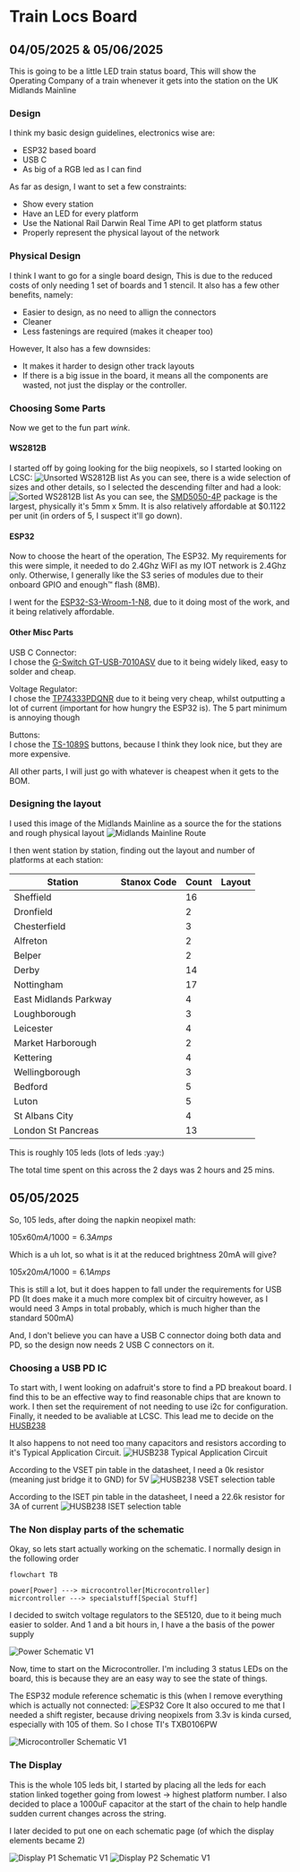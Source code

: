 # Train Locs Board
## 04/05/2025 & 05/06/2025
This is going to be a little LED train status board, This will show the Operating Company of a train whenever it gets into the station on the UK Midlands Mainline
### Design
I think my basic design guidelines, electronics wise are:
- ESP32 based board
- USB C
- As big of a RGB led as I can find

As far as design, I want to set a few constraints:
- Show every station
- Have an LED for every platform
- Use the National Rail Darwin Real Time API to get platform status
- Properly represent the physical layout of the network

### Physical Design
I think I want to go for a single board design, This is due to the reduced costs of only needing 1 set of boards and 1 stencil.
It also has a few other benefits, namely:
- Easier to design, as no need to allign the connectors
- Cleaner
- Less fastenings are required (makes it cheaper too)

However, It also has a few downsides:
- It makes it harder to design other track layouts
- If there is a big issue in the board, it means all the components are wasted, not just the display or the controller.

### Choosing Some Parts
Now we get to the fun part *wink*.

#### WS2812B
I started off by going looking for the biig neopixels, so I started looking on LCSC:
![Unsorted WS2812B list](Journal/images/unsorted-ws2812b.png)
As you can see, there is a wide selection of sizes and other details, so I selected the descending filter and had a look:
![Sorted WS2812B list](Journal/images/sorted-ws2812b.png)
As you can see, the [SMD5050-4P](https://www.lcsc.com/product-detail/RGB-LEDs-Built-in-IC_Worldsemi-WS2812B-ITSO_C22371535.html)  package is the largest, physically it's 5mm x 5mm. It is also relatively affordable at $0.1122 per unit (in orders of 5, I suspect it'll go down).

#### ESP32
Now to choose the heart of the operation, The ESP32.
My requirements for this were simple, it needed to do 2.4Ghz WiFI as my IOT network is 2.4Ghz only.
Otherwise, I generally like the S3 series of modules due to their onboard GPIO and enough:tm: flash (8MB).

I went for the [ESP32-S3-Wroom-1-N8](https://www.lcsc.com/product-detail/WiFi-Modules_Espressif-Systems-ESP32-S3-WROOM-1-N8_C2913198.html), due to it doing most of the work, and it being relatively affordable.

#### Other Misc Parts
USB C Connector:\
I chose the [G-Switch GT-USB-7010ASV](https://www.lcsc.com/product-detail/USB-Connectors_G-Switch-GT-USB-7010ASV_C2988369.html) due to it being widely liked, easy to solder and cheap. 

Voltage Regulator:\
I chose the [TP74333PDQNR](https://www.lcsc.com/product-detail/Voltage-Regulators-Linear-Low-Drop-Out-LDO-Regulators_TECH-PUBLIC-TP74333PDQNR_C2923398.html) due to it being very cheap, whilst outputting a lot of current (important for how hungry the ESP32 is).
The 5 part minimum is annoying though

Buttons:\
I chose the [TS-1089S](https://www.lcsc.com/product-detail/Tactile-Switches_XUNPU-TS-1089S-02526_C455282.html) buttons, because I think they look nice, but they are more expensive.

All other parts, I will just go with whatever is cheapest when it gets to the BOM.

### Designing the layout
I used this image of the Midlands Mainline as a source the for the stations and rough physical layout
![Midlands Mainline Route](https://upload.wikimedia.org/wikipedia/commons/2/26/Midland_Main_Line.png)

I then went station by station, finding out the layout and number of platforms at each station:

| Station | Stanox Code | Count | Layout |
| ------- | ----------- | ----- | ------ |
| Sheffield | | 16 |
| Dronfield | | 2 |
| Chesterfield | | 3 |
| Alfreton | | 2 |
| Belper | | 2 |
| Derby | | 14 |
| Nottingham | | 17 |
| East Midlands Parkway | | 4  |
| Loughborough | | 3 |
| Leicester | | 4  |
| Market Harborough | | 2  |
| Kettering | | 4  |
| Wellingborough | | 3  |
| Bedford | | 5  |
| Luton | | 5  |
| St Albans City | | 4 |
| London St Pancreas | | 13 |

This is roughly 105 leds (lots of leds :yay:)

The total time spent on this across the 2 days was 2 hours and 25 mins.

## 05/05/2025
So, 105 leds, after doing the napkin neopixel math:

$105 x 60mA / 1000 = 6.3 Amps$

Which is a uh lot, so what is it at the reduced brightness 20mA will give?

$105 x 20mA / 1000 = 6.1 Amps$

This is still a lot, but it does happen to fall under the requirements for USB PD (It does make it a much more complex bit of circuitry however, as I would need 3 Amps in total probably, which is much higher than the standard 500mA)

And, I don't believe you can have a USB C connector doing both data and PD, so the design now needs 2 USB C connectors on it.

### Choosing a USB PD IC

To start with, I went looking on adafruit's store to find a PD breakout board. I find this to be an effective way to find reasonable chips that are known to work.
I then set the requirement of not needing to use i2c for configuration.
Finally, it needed to be avaliable at LCSC. This lead me to decide on the [HUSB238](https://www.lcsc.com/product-detail/USB-Converters_Hynetek-HUSB238_002DD_C7471904.htm)

It also happens to not need too many capacitors and resistors according to it's Typical Application Circuit.
![HUSB238 Typical Application Circuit](Journal/images/husb238-typical.png)

According to the VSET pin table in the datasheet, I need a 0k resistor (meaning just bridge it to GND) for 5V
![HUSB238 VSET selection table](Journal/images/husb238-vset-table.png)

According to the ISET pin table in the datasheet, I need a 22.6k resistor for 3A of current
![HUSB238 ISET selection table](Journal/images/husb238-iset-table.png)

### The Non display parts of the schematic
Okay, so lets start actually working on the schematic.
I normally design in the following order

```mermaid
flowchart TB

power[Power] ---> microcontroller[Microcontroller]
micrcontroller ---> specialstuff[Special Stuff]
```


I decided to switch voltage regulators to the SE5120, due to it being much easier to solder.
And 1 and a bit hours in, I have a the basis of the power supply

![Power Schematic V1](Journal/images/schematic-power-v1.png)

Now, time to start on the Microcontroller.
I'm including 3 status LEDs on the board, this is because they are an easy way to see the state of things.

The ESP32 module reference schematic is this (when I remove everything which is actually not connected:
![ESP32 Core](Journal/images/esp32-needed.png)
It also occured to me that I needed a shift register, because driving neopixels from 3.3v is kinda cursed, especially with 105 of them. So I chose TI's TXB0106PW

![Microcontroller Schematic V1](Journal/images/microcontroller-power-v1.png)

### The Display
This is the whole 105 leds bit, I started by placing all the leds for each station linked together going from lowest -> highest platform number.
I also decided to place a 1000uF capacitor at the start of the chain to help handle sudden current changes across the string.

I later decided to put one on each schematic page (of which the display elements became 2)

![Display P1 Schematic V1](Journal/images/schematic-display-p1-v1.png)
![Display P2 Schematic V1](Journal/images/schematic-display-p2-v1.png)

